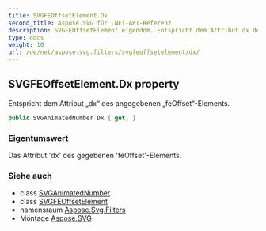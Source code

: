 ```yaml
---
title: SVGFEOffsetElement.Dx
second_title: Aspose.SVG für .NET-API-Referenz
description: SVGFEOffsetElement eigendom. Entspricht dem Attribut dx des angegebenen feOffsetElements.
type: docs
weight: 10
url: /de/net/aspose.svg.filters/svgfeoffsetelement/dx/
---
```

## SVGFEOffsetElement.Dx property

Entspricht dem Attribut „dx“ des angegebenen „feOffset“-Elements.

```csharp
public SVGAnimatedNumber Dx { get; }
```

### Eigentumswert

Das Attribut 'dx' des gegebenen 'feOffset'-Elements.

### Siehe auch

* class [SVGAnimatedNumber](../../../aspose.svg.datatypes/svganimatednumber/)
* class [SVGFEOffsetElement](../)
* namensraum [Aspose.Svg.Filters](../../svgfeoffsetelement/)
* Montage [Aspose.SVG](../../../)


